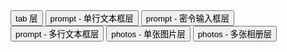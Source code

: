 <div class="layui-btn-container">
  <button type="button" class="layui-btn layui-btn-primary" lay-on="test-tips-tab">tab 层</button>
  <button type="button" class="layui-btn layui-btn-primary" lay-on="test-tips-prompt-0">prompt - 单行文本框层</button>
  <button type="button" class="layui-btn layui-btn-primary" lay-on="test-tips-prompt-1">prompt - 密令输入框层</button>
  <button type="button" class="layui-btn layui-btn-primary" lay-on="test-tips-prompt-2">prompt - 多行文本框层</button>
  <button type="button" class="layui-btn layui-btn-primary" lay-on="test-tips-photos-one">photos - 单张图片层</button>
  <button type="button" class="layui-btn layui-btn-primary" lay-on="test-tips-photos">photos - 多张相册层</button>
</div>

<!-- import layui --> 
<script>
layui.use(function(){
  var layer = layui.layer;
  var util = layui.util;

  // 事件
  util.on('lay-on', {
    'test-tips-tab': function(){
      layer.tab({
        area: ['600px', '300px'],
        tab: [{
          title: 'Title 1', 
          content: '<div style="padding: 16px;">tabs content 111</div>'
        }, {
          title: 'Title 2', 
          content: '<div style="padding: 16px;">tabs content 222</div>'
        }, {
          title: 'Title 3', 
          content: '<div style="padding: 16px;">tabs content 333</div>'
        }],
        shadeClose: true
      });
    },
    'test-tips-prompt-0': function(){
      layer.prompt({title: '请输入文本'}, function(value, index, elem){
        if(value === '') return elem.focus();
        layer.msg('获得：'+ util.escape(value)); // 显示 value
        // 关闭 prompt
        layer.close(index);
      });
    },
    'test-tips-prompt-1': function(){
      layer.prompt({title: '请输入密令', formType: 1}, function(value, index, elem){
        if(value === '') return elem.focus();
        layer.msg('获得：'+ util.escape(value)); // 显示 value
        // 关闭 prompt
        layer.close(index);
      });
    },
    'test-tips-prompt-2': function(){
      layer.prompt({title: '请输入文本', formType: 2}, function(value, index, elem){
        if(value === '') return elem.focus();
        layer.msg('获得：'+ util.escape(value)); // 显示 value
        // 关闭 prompt
        layer.close(index);
      });
    },
    'test-tips-photos-one': function(){
      layer.photos({
        photos: {
          "title": "Photos Demo",
          "start": 0,
          "data": [
            {
              "alt": "浩瀚宇宙",
              "pid": 5,
              "src": "https://unpkg.com/outeres@0.1.1/demo/outer-space.jpg",
            }
          ]
        },
        footer: false // 是否显示底部栏 --- 2.8.16+
      });
    },
    'test-tips-photos': function(){
      layer.photos({
        photos: {
          "title": "Photos Demo",
          "start": 0,
          "data": [
            {
              "alt": "layer",
              "pid": 1,
              "src": "https://unpkg.com/outeres@0.1.1/demo/layer.png",
            },
            {
              "alt": "壁纸",
              "pid": 3,
              "src": "https://unpkg.com/outeres@0.1.1/demo/000.jpg",
            },
            {
              "alt": "浩瀚宇宙",
              "pid": 5,
              "src": "https://unpkg.com/outeres@0.1.1/demo/outer-space.jpg",
            }
          ]
        }
      });
    }
  })
});
</script>
